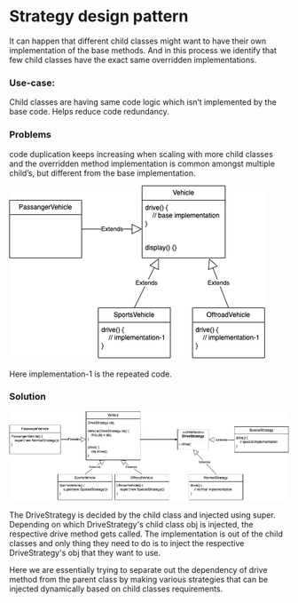# Strategy design pattern

It can happen that different child classes might want to have their own implementation
of the base methods. And in this process we identify that few child classes have
the exact same overridden implementations.

### Use-case:
Child classes are having same code logic which isn’t implemented
by the base code. Helps reduce code redundancy.

### Problems
code duplication keeps increasing when scaling with more child classes
and the overridden method implementation is common amongst multiple child’s,
but different from the base implementation.

![without_strategy_pattern.png](../../../../resources/imgs/without_strategy_pattern.png)

Here implementation-1 is the repeated code.

### Solution

![with_strategy_pattern.png](../../../../resources/imgs/with_strategy_pattern.png)

The DriveStrategy is decided by the child class and injected using super.
Depending on which DriveStrategy's child class obj is injected,
the respective drive method gets called. The implementation is
out of the child classes and only thing they need to do is to
inject the respective DriveStrategy's obj that they want to use.

Here we are essentially trying to separate out the dependency of
drive method from the parent class by making various strategies that
can be injected dynamically based on child classes requirements.
